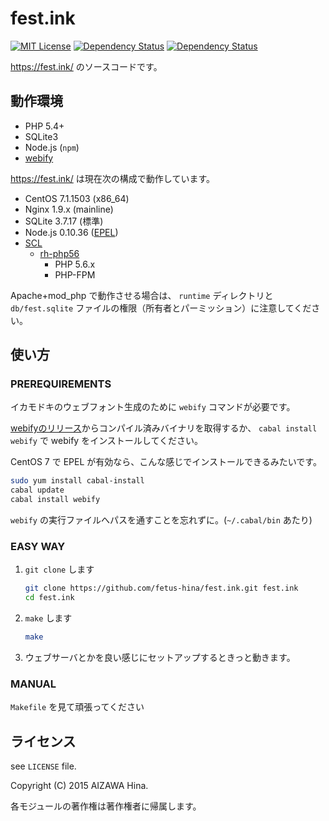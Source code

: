 fest.ink
========

[![MIT License](https://img.shields.io/github/license/fetus-hina/fest.ink.svg)](https://github.com/fetus-hina/fest.ink/blob/master/LICENSE)
[![Dependency Status](https://www.versioneye.com/user/projects/55d469e7265ff60022000dc9/badge.svg?style=flat)](https://www.versioneye.com/user/projects/55d469e7265ff60022000dc9)
[![Dependency Status](https://www.versioneye.com/user/projects/55d469e9265ff6001a000e50/badge.svg?style=flat)](https://www.versioneye.com/user/projects/55d469e9265ff6001a000e50)

https://fest.ink/ のソースコードです。

動作環境
--------

* PHP 5.4+
* SQLite3
* Node.js (`npm`)
* [webify](https://github.com/ananthakumaran/webify)

https://fest.ink/ は現在次の構成で動作しています。

* CentOS 7.1.1503 (x86_64)
* Nginx 1.9.x (mainline)
* SQLite 3.7.17 (標準)
* Node.js 0.10.36 ([EPEL](https://fedoraproject.org/wiki/EPEL))
* [SCL](https://www.softwarecollections.org/)
    - [rh-php56](https://www.softwarecollections.org/en/scls/rhscl/rh-php56/)
        - PHP 5.6.x
        - PHP-FPM

Apache+mod_php で動作させる場合は、 `runtime` ディレクトリと `db/fest.sqlite` ファイルの権限（所有者とパーミッション）に注意してください。

使い方
------

### PREREQUIREMENTS ###

イカモドキのウェブフォント生成のために `webify` コマンドが必要です。

[webifyのリリース](https://github.com/ananthakumaran/webify/releases)からコンパイル済みバイナリを取得するか、
`cabal install webify` で webify をインストールしてください。

CentOS 7 で EPEL が有効なら、こんな感じでインストールできるみたいです。

```sh
sudo yum install cabal-install
cabal update
cabal install webify
```

`webify` の実行ファイルへパスを通すことを忘れずに。(`~/.cabal/bin` あたり)

### EASY WAY ###

1. `git clone` します

    ```sh
    git clone https://github.com/fetus-hina/fest.ink.git fest.ink
    cd fest.ink
    ```

2. `make` します

    ```sh
    make
    ```

3. ウェブサーバとかを良い感じにセットアップするときっと動きます。


### MANUAL ###

`Makefile` を見て頑張ってください



ライセンス
----------

see `LICENSE` file.

Copyright (C) 2015 AIZAWA Hina.

各モジュールの著作権は著作権者に帰属します。
